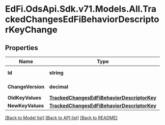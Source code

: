 # EdFi.OdsApi.Sdk.v71.Models.All.TrackedChangesEdFiBehaviorDescriptorKeyChange

## Properties

Name | Type | Description | Notes
------------ | ------------- | ------------- | -------------
**Id** | **string** | Resource identifier | [optional] 
**ChangeVersion** | **decimal** | Change version | [optional] 
**OldKeyValues** | [**TrackedChangesEdFiBehaviorDescriptorKey**](TrackedChangesEdFiBehaviorDescriptorKey.md) |  | [optional] 
**NewKeyValues** | [**TrackedChangesEdFiBehaviorDescriptorKey**](TrackedChangesEdFiBehaviorDescriptorKey.md) |  | [optional] 

[[Back to Model list]](../../README.md#documentation-for-models) [[Back to API list]](../../README.md#documentation-for-api-endpoints) [[Back to README]](../../README.md)

